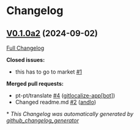 # Changelog

## [V0.1.0a2](https://github.com/OpenVoiceOS/ovos-skill-wikihow/tree/V0.1.0a2) (2024-09-02)

[Full Changelog](https://github.com/OpenVoiceOS/ovos-skill-wikihow/compare/bf2f2c232321b8513cb4e1bcbb6e2b6b4e26a7d2...V0.1.0a2)

**Closed issues:**

- this has to go to market [\#1](https://github.com/OpenVoiceOS/ovos-skill-wikihow/issues/1)

**Merged pull requests:**

- pt-pt/translate [\#4](https://github.com/OpenVoiceOS/ovos-skill-wikihow/pull/4) ([gitlocalize-app[bot]](https://github.com/apps/gitlocalize-app))
- Changed readme.md  [\#2](https://github.com/OpenVoiceOS/ovos-skill-wikihow/pull/2) ([andlo](https://github.com/andlo))



\* *This Changelog was automatically generated by [github_changelog_generator](https://github.com/github-changelog-generator/github-changelog-generator)*
